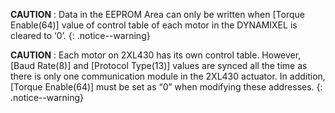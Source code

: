 **CAUTION** : Data in the EEPROM Area can only be written when [Torque Enable(64)] value of control table of each motor in the DYNAMIXEL is cleared to ‘0’.
{: .notice--warning}

**CAUTION** : Each motor on 2XL430 has its own control table. However, [Baud Rate(8)] and [Protocol Type(13)] values are synced all the time as there is only one communication module in the 2XL430 actuator.
In addition, [Torque Enable(64)] must be set as “0” when modifying these addresses. 
{: .notice--warning}
